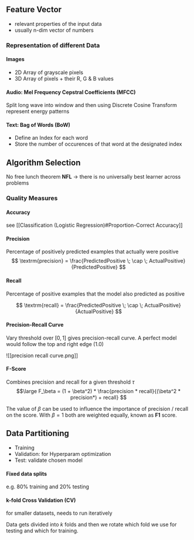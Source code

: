 

## Feature Vector

- relevant properties of the input data
- usually n-dim vector of numbers

### Representation of different Data

#### Images
- 2D Array of grayscale pixels
- 3D Array of pixels + their R, G & B values

#### Audio: Mel Frequency Cepstral Coefficients (MFCC)

Split long wave into window and then using Discrete Cosine Transform represent energy patterns

#### Text: Bag of Words (BoW)
- Define an Index for each word
- Store the number of occurences of that word at the designated index



## Algorithm Selection

No free lunch theorem **NFL** -> there is no universally best learner across problems

### Quality Measures

#### Accuracy
see [[Classification (Logistic Regression)#Proportion-Correct Accuracy]]

#### Precision

Percentage of positively predicted examples that actually were positive
$$
\textrm{precision} = \frac{PredictedPositive \; \cap \; ActualPositive}{PredictedPositive}
$$
#### Recall

Percentage of positive examples that the model also predicted as positive

$$
\textrm{recall} = \frac{PredictedPositive \; \cap \; ActualPositive}{ActualPositive}
$$


#### Precision-Recall Curve

Vary threshold over $[0, 1]$ gives precision-recall curve.
A perfect model would follow the top and right edge (1.0)


![[precision recall curve.png]]




#### F-Score

Combines precision and recall for a given threshold $\tau$
$$\large
F_\beta = (1 + \beta^2) * \frac{precision * recall}{(\beta^2 * precision*) + recall} 
$$


The value of $\beta$ can be used to influence the importance of precision / recall on the score.
With $\beta = 1$ both are weighted equally, known as **F1** score.






## Data Partitioning

- Training
- Validation: for Hyperparam optimization
- Test: validate chosen model

#### Fixed data splits

e.g. 80% training and 20% testing

#### k-fold Cross Validation (CV)

for smaller datasets, needs to run iteratively

Data gets divided into $k$ folds and then we rotate which fold we use for testing and which for training.